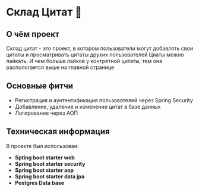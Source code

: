 # Склад Цитат 📖


## О чём проект
Склад цитат - это проект, в котором пользователи могут добавлять свои цитаты и просматривать цитаты друхих пользователей
Циаты можно лайкать. И чем больше лайков у контретной цитаты, тем она распологается выше на главной странице

## Основные фитчи
* Регистрация и аунтентификация пользователей через Spring Security
* Добавление, удаление и изменение цитат в базе данных
* Логирование через АОП

## Техническая информация
В проекте был использован:
* **Spting boot starter web**
* **Spring boot starter security**
* **Spring boot starter aop**
* **Spring boot starter data jpa**
* **Postgres Data base**
